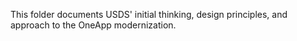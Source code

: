 This folder documents USDS' initial thinking, design principles, and approach to the OneApp modernization. 
